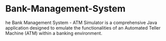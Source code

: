 # Bank-Management-System
he Bank Management System - ATM Simulator is a comprehensive Java application designed to emulate the functionalities of an Automated Teller Machine (ATM) within a banking environment. 
